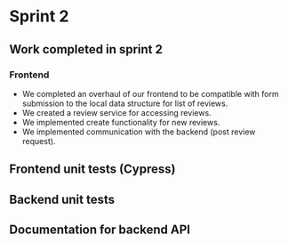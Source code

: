 # Sprint 2

## Work completed in sprint 2
### Frontend
+ We completed an overhaul of our frontend to be compatible with form submission to the local data structure for list of reviews.
+ We created a review service for accessing reviews.
+ We implemented create functionality for new reviews.
+ We implemented communication with the backend (post review request).

## Frontend unit tests (Cypress)

## Backend unit tests

## Documentation for backend API
